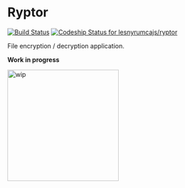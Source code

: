 # Ryptor
[![Build Status](https://travis-ci.com/LesnyRumcajs/ryptor.svg?branch=master)](https://travis-ci.com/LesnyRumcajs/ryptor)
[![Codeship Status for lesnyrumcajs/ryptor](https://app.codeship.com/projects/3d81b770-2b06-0138-4888-224187ff2a48/status?branch=master)](https://app.codeship.com/projects/384356)

File encryption / decryption application.

**Work in progress**

<img src="http://res.publicdomainfiles.com/pdf_view/62/13544697014037.png" alt="wip" width="250"/>

